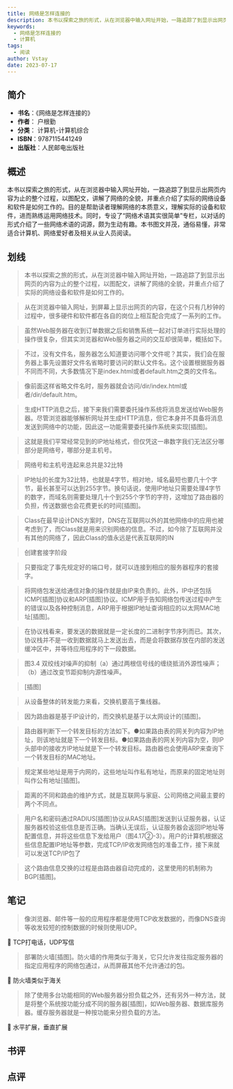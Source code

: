 ```yaml
---
title: 网络是怎样连接的
description: 本书以探索之旅的形式，从在浏览器中输入网址开始，一路追踪了到显示出网页内容为止的整个过程，以图配文，讲解了网络的全貌，并重点介绍了实际的网络设备和软件是如何工作的。目的是帮助读者理解网络的本质意义，理解实际的设备和软件，进而熟练运用网络技术。同时，专设了“
keywords:
  - 网络是怎样连接的
  - 计算机
tags:
  - 阅读
author: Vstay
date: 2023-07-17
---
```


## 简介

- **书名**：《网络是怎样连接的》
- **作者**： 户根勤
- **分类**： 计算机-计算机综合
- **ISBN**：9787115441249
- **出版社**：人民邮电出版社

## 概述

本书以探索之旅的形式，从在浏览器中输入网址开始，一路追踪了到显示出网页内容为止的整个过程，以图配文，讲解了网络的全貌，并重点介绍了实际的网络设备和软件是如何工作的。目的是帮助读者理解网络的本质意义，理解实际的设备和软件，进而熟练运用网络技术。同时，专设了“网络术语其实很简单”专栏，以对话的形式介绍了一些网络术语的词源，颇为生动有趣。本书图文并茂，通俗易懂，非常适合计算机、网络爱好者及相关从业人员阅读。

## 划线 
 

> 本书以探索之旅的形式，从在浏览器中输入网址开始，一路追踪了到显示出网页的内容为止的整个过程，以图配文，讲解了网络的全貌，并重点介绍了实际的网络设备和软件是如何工作的。 

> 从在浏览器中输入网址，到屏幕上显示出网页的内容，在这个只有几秒钟的过程中，很多硬件和软件都在各自的岗位上相互配合完成了一系列的工作。 

> 虽然Web服务器在收到订单数据之后和销售系统一起对订单进行实际处理的操作很复杂，但其实浏览器和Web服务器之间的交互却很简单，概括如下。 

> 不过，没有文件名，服务器怎么知道要访问哪个文件呢？其实，我们会在服务器上事先设置好文件名省略时要访问的默认文件名。这个设置根据服务器不同而不同，大多数情况下是index.html或者default.htm之类的文件名。 

> 像前面这样省略文件名时，服务器就会访问/dir/index.html或者/dir/default.htm。 

> 生成HTTP消息之后，接下来我们需要委托操作系统将消息发送给Web服务器。尽管浏览器能够解析网址并生成HTTP消息，但它本身并不具备将消息发送到网络中的功能，因此这一功能需要委托操作系统来实现[插图]。 

> 这就是我们平常经常见到的IP地址格式，但仅凭这一串数字我们无法区分哪部分是网络号，哪部分是主机号。 

> 网络号和主机号连起来总共是32比特 

> IP地址的长度为32比特，也就是4字节，相对地，域名最短也要几十个字节，最长甚至可以达到255字节。换句话说，使用IP地址只需要处理4字节的数字，而域名则需要处理几十个到255个字节的字符，这增加了路由器的负担，传送数据也会花费更长的时间[插图]。 

> Class在最早设计DNS方案时，DNS在互联网以外的其他网络中的应用也被考虑到了，而Class就是用来识别网络的信息。不过，如今除了互联网并没有其他的网络了，因此Class的值永远是代表互联网的IN 

> 创建套接字阶段 

> 只要指定了事先规定好的端口号，就可以连接到相应的服务器程序的套接字。 

> 将网络包发送给通信对象的操作就是由IP来负责的。此外，IP中还包括ICMP[插图]协议和ARP[插图]协议。ICMP用于告知网络包传送过程中产生的错误以及各种控制消息，ARP用于根据IP地址查询相应的以太网MAC地址[插图]。 

> 在协议栈看来，要发送的数据就是一定长度的二进制字节序列而已。其次，协议栈并不是一收到数据就马上发送出去，而是会将数据存放在内部的发送缓冲区中，并等待应用程序的下一段数据。 

> 图3.4 双绞线对噪声的抑制（a）通过两根信号线的缠绕抵消外源性噪声；（b）通过改变节距抑制内源性噪声。 

> [插图] 

> 从设备整体的转发能力来看，交换机要高于集线器。 

> 因为路由器是基于IP设计的，而交换机是基于以太网设计的[插图]。 

> 路由器判断下一个转发目标的方法如下。●如果路由表的网关列内容为IP地址，则该地址就是下一个转发目标。●如果路由表的网关列内容为空，则IP头部中的接收方IP地址就是下一个转发目标。路由器也会使用ARP来查询下一个转发目标的MAC地址。 

> 规定某些地址是用于内网的，这些地址叫作私有地址，而原来的固定地址则叫作公有地址[插图]。 

> 距离的不同和路由的维护方式，就是互联网与家庭、公司网络之间最主要的两个不同点。 

> 用户名和密码通过RADIUS[插图]协议从RAS[插图]发送到认证服务器，认证服务器校验这些信息是否正确。当确认无误后，认证服务器会返回IP地址等配置信息，并将这些信息下发给用户（图4.17②-3）。用户的计算机根据这些信息配置IP地址等参数，完成TCP/IP收发网络包的准备工作，接下来就可以发送TCP/IP包了 

> 这个路由信息交换的过程是由路由器自动完成的，这里使用的机制称为BGP[插图]。

## 笔记


> 像浏览器、邮件等一般的应用程序都是使用TCP收发数据的，而像DNS查询等收发较短的控制数据的时候则使用UDP。

💭 TCP打电话，UDP写信

> 部署防火墙[插图]。防火墙的作用类似于海关，它只允许发往指定服务器的指定应用程序的网络包通过，从而屏蔽其他不允许通过的包。

💭 防火墙类似于海关

> 除了使用多台功能相同的Web服务器分担负载之外，还有另外一种方法，就是将整个系统按功能分成不同的服务器[插图]，如Web服务器、数据库服务器。缓存服务器就是一种按功能来分担负载的方法。

💭 水平扩展，垂直扩展

## 书评


## 点评
